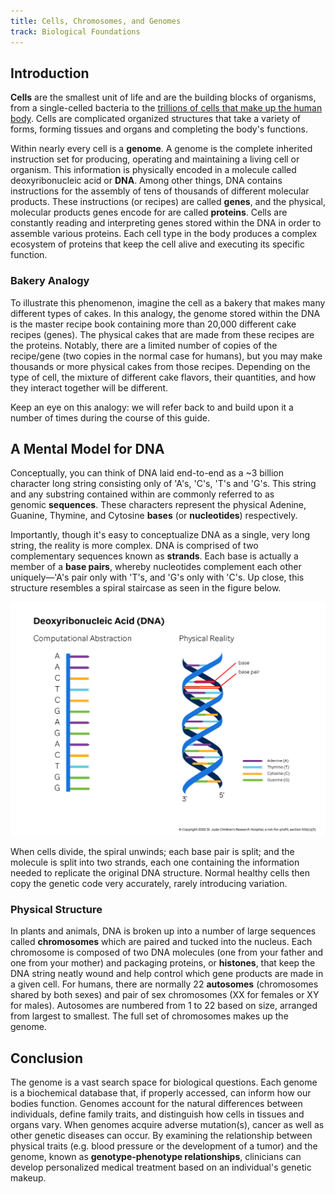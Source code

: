 ```yaml
---
title: Cells, Chromosomes, and Genomes
track: Biological Foundations
---
```


## Introduction

**Cells** are the smallest unit of life and are the building blocks of organisms, from a
single-celled bacteria to the [trillions of cells that make up the human
body](https://journals.plos.org/plosbiology/article?id=10.1371/journal.pbio.1002533).
Cells are complicated organized structures that take a variety of forms, forming tissues
and organs and completing the body's functions.

Within nearly every cell is a **genome**. A genome is the complete inherited instruction
set for producing, operating and maintaining a living cell or organism. This information
is physically encoded in a molecule called deoxyribonucleic acid or **DNA**. Among other
things, DNA contains instructions for the assembly of tens of thousands of different
molecular products. These instructions (or recipes) are called **genes**, and the
physical, molecular products genes encode for are called **proteins**. Cells are
constantly reading and interpreting genes stored within the DNA in order to assemble
various proteins. Each cell type in the body produces a complex ecosystem of proteins
that keep the cell alive and executing its specific function.

### Bakery Analogy

To illustrate this phenomenon, imagine the cell as a bakery that makes many different
types of cakes. In this analogy, the genome stored within the DNA is the master recipe
book containing more than 20,000 different cake recipes (genes). The physical cakes that
are made from these recipes are the proteins. Notably, there are a limited number of
copies of the recipe/gene (two copies in the normal case for humans), but you may make
thousands or more physical cakes from those recipes. Depending on the type of cell, the
mixture of different cake flavors, their quantities, and how they interact together will
be different.

Keep an eye on this analogy: we will refer back to and build upon it a number of times
during the course of this guide.

## A Mental Model for DNA 

Conceptually, you can think of DNA laid end-to-end as a ~3 billion character long string
consisting only of 'A's, 'C's, 'T's and 'G's. This string and any substring contained
within are commonly referred to as genomic **sequences**. These characters represent the
physical Adenine, Guanine, Thymine, and Cytosine **bases** (or **nucleotides**)
respectively.

Importantly, though it's easy to conceptualize DNA as a single, very long
string, the reality is more complex. DNA is comprised of two complementary sequences
known as **strands**. Each base is actually a member of a **base pairs**, whereby
nucleotides complement each other uniquely—'A's pair only with 'T's, and 'G's only with
'C's. Up close, this structure resembles a spiral staircase as seen in the figure below.

![Figure showing computational model and then physical helix for DNA](../images/1.1-DNA.jpg)

When cells divide, the spiral unwinds; each base pair is split; and the molecule is
split into two strands, each one containing the information needed to replicate the
original DNA structure. Normal healthy cells then copy the genetic code very accurately,
rarely introducing variation.

### Physical Structure

In plants and animals, DNA is broken up into a number of large sequences
called **chromosomes** which are paired and tucked into the nucleus. Each chromosome is
composed of two DNA molecules (one from your father and one from your mother) and
packaging proteins, or **histones**, that keep the DNA string neatly wound and help
control which gene products are made in a given cell. For humans, there are normally
22 **autosomes** (chromosomes shared by both sexes) and pair of sex chromosomes (XX for
females or XY for males). Autosomes are numbered from 1 to 22 based on size, arranged
from largest to smallest. The full set of chromosomes makes up the genome.

## Conclusion

The genome is a vast search space for biological questions. Each genome is a biochemical
database that, if properly accessed, can inform how our bodies function. Genomes account
for the natural differences between individuals, define family traits, and distinguish
how cells in tissues and organs vary. When genomes acquire adverse mutation(s), cancer
as well as other genetic diseases can occur. By examining the relationship between
physical traits (e.g. blood pressure or the development of a tumor) and the genome,
known as **genotype-phenotype relationships**, clinicians can develop personalized
medical treatment based on an individual's genetic makeup.
